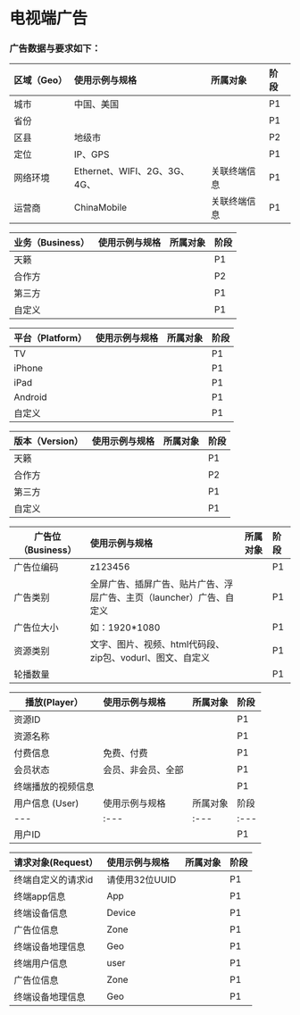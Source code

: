 
# 电视端广告



### 广告数据与要求如下：
| **区域（Geo）** |  使用示例与规格| 所属对象 | 阶段 |
| --- | :--- | :--- | :--- |
| 城市 | 中国、美国 |    | P1 |
| 省份 |    |    | P1 |
| 区县 | 地级市 |    | P2 |
| 定位 | IP、GPS |    | P1 |
|网络环境 | Ethernet、WIFI、2G、3G、4G、  |关联终端信息 | P1 |
|运营商 | ChinaMobile  |  关联终端信息  | P1 |

| **业务（Business）** |  使用示例与规格| 所属对象 | 阶段 |
| --- | :--- | :--- | :--- |
| 天籁 |  |    | P1 |
| 合作方 |    |    | P2 |
| 第三方 |  |    | P1 |
| 自定义 |  |    | P1 |


| **平台（Platform）** |  使用示例与规格| 所属对象 | 阶段 |
| --- | :--- | :--- | :--- |
| TV |  |    | P1 |
| iPhone |    |    | P1 |
| iPad |  |    | P1 |
| Android |    |    | P1 |
| 自定义 |  |    | P1 |

| **版本（Version）** |  使用示例与规格| 所属对象 | 阶段 |
| --- | :--- | :--- | :--- |
| 天籁 |  |    | P1 |
| 合作方 |    |    | P2 |
| 第三方 |  |    | P1 |
| 自定义 |  |    | P1 |

| **广告位（Business）** |  使用示例与规格| 所属对象 | 阶段 |
| --- | :--- | :--- | :--- |
| 广告位编码 | z123456 |    | P1 |
| 广告类别 | 全屏广告、插屏广告、贴片广告、浮层广告、主页（launcher）广告、自定义  |    | P1 |
| 广告位大小 |如：1920*1080 |    | P1 |
| 资源类别 | 文字、图片、视频、html代码段、zip包、vodurl、图文、自定义 |    | P1 |
| 轮播数量|  |    | P1 |


| **播放(Player）** |  使用示例与规格| 所属对象 | 阶段 |
| --- | :--- | :--- | :--- |
| 资源ID | |    | P1 |
| 资源名称 |   |    | P1 |
| 付费信息 |免费、付费 |    | P1 |
| 会员状态 | 会员、非会员、全部 |    | P1 |
| 终端播放的视频信息 |  |    | P1 |
| 用户信息 (User) |  使用示例与规格| 所属对象 | 阶段 |
| --- | :--- | :--- | :--- |
| 用户ID | |    | P1 |

| **请求对象(Request）** |  使用示例与规格| 所属对象 | 阶段 |
| --- | :--- | :--- | :--- |
| 终端自定义的请求id | 请使用32位UUID|    | P1 |
| 终端app信息 | App  |    | P1 |
| 终端设备信息 |Device |    | P1 |
| 广告位信息 | Zone |    | P1 |
| 终端设备地理信息 | Geo |    | P1 |
| 终端用户信息 |user |    | P1 |
| 广告位信息 | Zone |    | P1 |
| 终端设备地理信息 | Geo |    | P1 |


















































































































































































































































































































































































































































































































































































































































































































































































































































































































































































































































































































































































































































































































































































































































































































































































































































































































































































































































































































































































































































































































































































































































































































































































































































































































































































